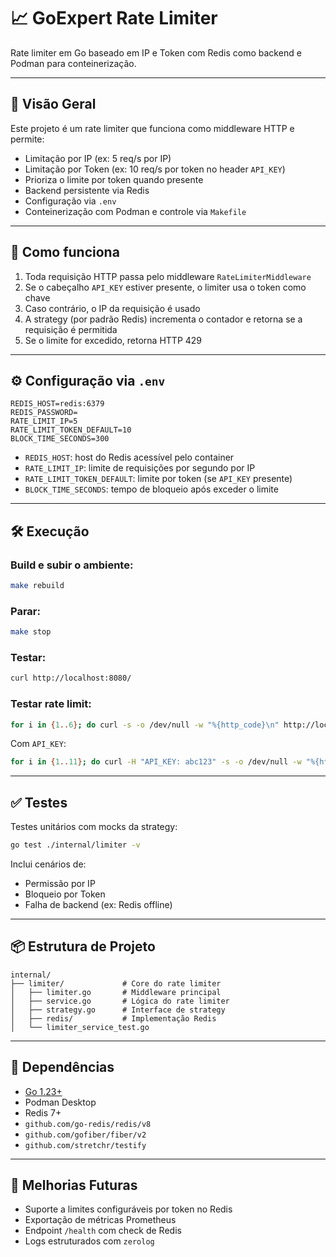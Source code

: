 # 📈 GoExpert Rate Limiter

Rate limiter em Go baseado em IP e Token com Redis como backend e Podman para conteinerização.

---

## 🚀 Visão Geral

Este projeto é um rate limiter que funciona como middleware HTTP e permite:

- Limitação por IP (ex: 5 req/s por IP)
- Limitação por Token (ex: 10 req/s por token no header `API_KEY`)
- Prioriza o limite por token quando presente
- Backend persistente via Redis
- Configuração via `.env`
- Conteinerização com Podman e controle via `Makefile`

---

## 🧠 Como funciona

1. Toda requisição HTTP passa pelo middleware `RateLimiterMiddleware`
2. Se o cabeçalho `API_KEY` estiver presente, o limiter usa o token como chave
3. Caso contrário, o IP da requisição é usado
4. A strategy (por padrão Redis) incrementa o contador e retorna se a requisição é permitida
5. Se o limite for excedido, retorna HTTP 429

---

## ⚙️ Configuração via `.env`

```env
REDIS_HOST=redis:6379
REDIS_PASSWORD=
RATE_LIMIT_IP=5
RATE_LIMIT_TOKEN_DEFAULT=10
BLOCK_TIME_SECONDS=300
```

- `REDIS_HOST`: host do Redis acessível pelo container
- `RATE_LIMIT_IP`: limite de requisições por segundo por IP
- `RATE_LIMIT_TOKEN_DEFAULT`: limite por token (se `API_KEY` presente)
- `BLOCK_TIME_SECONDS`: tempo de bloqueio após exceder o limite

---

## 🛠 Execução

### Build e subir o ambiente:

```bash
make rebuild
```

### Parar:

```bash
make stop
```

### Testar:

```bash
curl http://localhost:8080/
```

### Testar rate limit:

```bash
for i in {1..6}; do curl -s -o /dev/null -w "%{http_code}\n" http://localhost:8080/; done
```

Com `API_KEY`:

```bash
for i in {1..11}; do curl -H "API_KEY: abc123" -s -o /dev/null -w "%{http_code}\n" http://localhost:8080/; done
```

---

## ✅ Testes

Testes unitários com mocks da strategy:

```bash
go test ./internal/limiter -v
```

Inclui cenários de:
- Permissão por IP
- Bloqueio por Token
- Falha de backend (ex: Redis offline)

---

## 📦 Estrutura de Projeto

```
internal/
├── limiter/             # Core do rate limiter
│   ├── limiter.go       # Middleware principal
│   ├── service.go       # Lógica do rate limiter
│   ├── strategy.go      # Interface de strategy
│   ├── redis/           # Implementação Redis
│   └── limiter_service_test.go
```

---

## 📌 Dependências

- [Go 1.23+](https://go.dev/dl/)
- Podman Desktop
- Redis 7+
- `github.com/go-redis/redis/v8`
- `github.com/gofiber/fiber/v2`
- `github.com/stretchr/testify`

---

## 🧪 Melhorias Futuras

- Suporte a limites configuráveis por token no Redis
- Exportação de métricas Prometheus
- Endpoint `/health` com check de Redis
- Logs estruturados com `zerolog`
